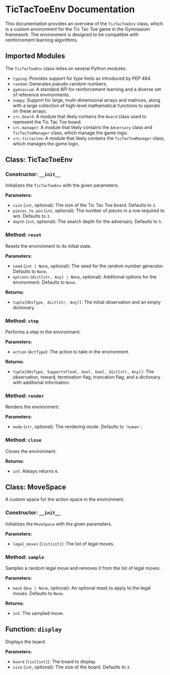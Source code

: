 # TicTacToeEnv Documentation

This documentation provides an overview of the `TicTacToeEnv` class, which is a custom environment for the Tic Tac Toe game in the Gymnasium framework. The environment is designed to be compatible with reinforcement learning algorithms.

## Imported Modules

The `TicTacToeEnv` class relies on several Python modules:

- `typing`: Provides support for type hints as introduced by PEP 484.
- `random`: Generates pseudo-random numbers.
- `gymnasium`: A standard API for reinforcement learning and a diverse set of reference environments.
- `numpy`: Support for large, multi-dimensional arrays and matrices, along with a large collection of high-level mathematical functions to operate on these arrays.
- `src.board`: A module that likely contains the `Board` class used to represent the Tic Tac Toe board.
- `src.manager`: A module that likely contains the `Adversary` class and `TicTacToeManager` class, which manage the game logic.
- `src.tictactoe`: A module that likely contains the `TicTacToeManager` class, which manages the game logic.

## Class: TicTacToeEnv

### Constructor: `__init__`

Initializes the `TicTacToeEnv` with the given parameters.

**Parameters:**

- `size` (`int`, optional): The size of the Tic Tac Toe board. Defaults to `3`.
- `pieces_to_win` (`int`, optional): The number of pieces in a row required to win. Defaults to `3`.
- `depth` (`int`, optional): The search depth for the adversary. Defaults to `5`.

### Method: `reset`

Resets the environment to its initial state.

**Parameters:**

- `seed` (`int | None`, optional): The seed for the random number generator. Defaults to `None`.
- `options` (`dict[str, Any] | None`, optional): Additional options for the environment. Defaults to `None`.

**Returns:**

- `tuple[ObsType, dict[str, Any]]`: The initial observation and an empty dictionary.

### Method: `step`

Performs a step in the environment.

**Parameters:**

- `action` (`ActType`): The action to take in the environment.

**Returns:**

- `tuple[ObsType, SupportsFloat, bool, bool, dict[str, Any]]`: The observation, reward, termination flag, truncation flag, and a dictionary with additional information.

### Method: `render`

Renders the environment.

**Parameters:**

- `mode` (`str`, optional): The rendering mode. Defaults to `'human'`.

### Method: `close`

Closes the environment.

**Returns:**

- `int`: Always returns `0`.

## Class: MoveSpace

A custom space for the action space in the environment.

### Constructor: `__init__`

Initializes the `MoveSpace` with the given parameters.

**Parameters:**

- `legal_moves` (`list[int]`): The list of legal moves.

### Method: `sample`

Samples a random legal move and removes it from the list of legal moves.

**Parameters:**

- `mask` (`Any | None`, optional): An optional mask to apply to the legal moves. Defaults to `None`.

**Returns:**

- `int`: The sampled move.

## Function: `display`

Displays the board.

**Parameters:**

- `board` (`list[int]`): The board to display.
- `size` (`int`, optional): The size of the board. Defaults to `3`.
